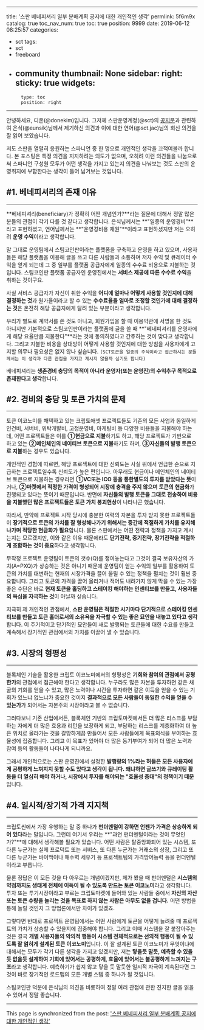 
---
title: '스판 베네피셔리 일부 분배계획 공지에 대한 개인적인 생각'
permlink: 5f6m9x
catalog: true
toc_nav_num: true
toc: true
position: 9999
date: 2019-06-12 08:25:57
categories:
- sct
tags:
- sct
- freeboard
- community
thumbnail: None
sidebar:
    right:
        sticky: true
widgets:
    -
        type: toc
        position: right
---


안녕하세요, 디온(@donekim)입니다. 그저께 스판운영계정(@sct)의 [공지문](https://www.steemcoinpan.com/sct/@sct/notice-6-stong-holder-big-holder)과 관련하여 은식(@eunsik)님께서 제기하신 의견과 이에 대한 연어(@sct.jac)님의 회신 의견을 잘 읽어 보았습니다.  

저도 스판을 열렬히 응원하는 스파니언 중 한 명으로 개인적인 생각을 끄적여볼까 합니다. 본 포스팅은 특정 의견을 지지하려는 의도가 없으며, 오히려 이런 의견들을 나눔으로써 스파니언 구성원 모두가 어떤 생각을 가지고 있는지 의견을 나눠보는 것도 스판의 운영취지에 부합한다는 생각이 들어 남겨보는 것입니다.

## #1. 베네피셔리의 존재 이유
---
**베네피셔리(beneficiary)가 정확히 어떤 개념인가?**라는 질문에 대해서 정말 많은 분들의 관점이 각기 다를 것 같다고 생각합니다. 은식님께서는 **"일종의 운영경비"**라고 표현하셨고, 연어님께서는 **"운영경비용 재원"**이라고 표현하셨지만 저는 오히려 **운영 수익**이라고 생각합니다. 

말 그대로 운영팀에서 스팀코인판이라는 플랫폼을 구축하고 운영을 하고 있으며, 사용자들은 해당 플랫폼을 이용해 글을 쓰고 다른 사람들과 소통하며 저자 수익 및 큐레이터 수익을 얻게 되는데 그 중 일부를 플랫폼 공급자에게 일종의 수수료 비용으로 지불하는 것입니다. 스팀코인판 플랫폼 공급자인 운영진에서는 **서비스 제공에 따른 수수료 수익**을 취하는 것이구요.

사실 서비스 공급자가 자신이 취한 수익을 **어디에 얼마나 어떻게 사용할 것인지에 대해 결정하는 것**과 원가율이라고 할 수 있는 **수수료율을 얼마로 조정할 것인가에 대해 결정하는 것**은 온전히 해당 공급자에게 달려 있는 부분이라고 생각합니다. 

우리가 별도로 계약서를 쓴 것도 아니고, 회원가입을 할 때 이용약관에 서명을 한 것도 아니지만 기본적으로 스팀코인판이라는 플랫폼에 글을 쓸 때 **"베네피셔리를 운영자에게 해당 요율만큼 지불한다"**라는 것에 동의하였다고 간주하는 것이 맞다고 생각합니다. 그리고 지불한 비용을 상대방이 어떻게 사용할 것인지에 대한 방침을 사용자에게 고지할 의무나 필요성은 없지 않나 싶습니다. `(SCT토큰을 일종의 주식이라고 접근하시는 분들께서는 이 생각과 다른 관점을 가지고 계시지 않을까 싶기도 합니다)`

베네피셔리는 **생존경비 충당의 목적이 아니라 운영자(또는 운영진)의 수익추구 목적으로 존재한다고 생각**합니다.


## #2. 경비의 충당 및 토큰 가치의 문제
---

토큰 이코노미를 채택하고 있는 크립토애셋 프로젝트들도 기존의 모든 사업과 동일하게 인건비, 서버비, 위탁개발비, 고정운영비, 마케팅비 등 다양한 비용들을 지불해야 하는데, 어떤 프로젝트들은 이를 **①현금으로 지불**하기도 하고, 해당 프로젝트가 기반으로 하고 있는 **②메인체인의 네이티브 토큰으로 지불**하기도 하며, **③자신들의 발행 토큰으로 지불**하는 경우도 있습니다. 

개인적인 경험에 따르면, 해당 프로젝트에 대한 신뢰도는 사실 위에서 언급한 순으로 지급하는 프로젝트일수록 신뢰도가 높은 편입니다. 아무래도 현금이나 메인체인의 네이티브 토큰으로 지불하는 경우라면 **①VC또는 ICO 등을 통한별도의 투자를 받았다는 뜻**이거나, **②마켓에서 적정한 가격이 형성되어 시장에 충격을 주지 않으며 토큰의 현금화**가 진행되고 있다는 뜻이기 때문입니다. 반면에 **자신들의 발행 토큰을 그대로 전송하여 비용을 지불했던 많은 프로젝트들은 토큰 가치 붕괴현상**이 나타나곤 했습니다. 

따라서, 만약에 프로젝트 시작 당시에 충분한 여력의 자본을 투자 받지 못한 프로젝트들이 **장기적으로 토큰의 가치를 잘 형성해나가기 위해서는 중간에 적절하게 가치를 유지해나가며 적당한 현금화가 필요**합니다. 물론 스판에서는 어떤 전략과 정책을 가지고 계시는지는 모르겠지만, 이와 같은 이유 때문에라도 **단기전략, 중기전략, 장기전략을 적절하게 조합하는 것이 중요**하다고 생각합니다. 

무작정 프로젝트 운영팀이 토큰의 갯수(Q)를 쟁여놓는다고 그것이 결국 보유자산의 가치(A=PXQ)가 상승하는 것은 아니기 때문에 운영팀이 얻는 수익의 일부를 활용하여 토큰의 가치를 대변하는 현재의 시장가격을 끌어 올릴 수 있는 정책을 펼치는 것이 훨씬 중요합니다. 그리고 토큰의 가격을 끌어 올리거나 적어도 내려가지 않게 막을 수 있는 가장 좋은 수단은 바로 **현재 토큰을 홀딩하고 스테이킹 해야하는 인센티브를 만들고, 사용자들의 욕심을 자극하는 것**이 아닐까 싶습니다.

지극히 제 개인적인 관점에서, **스판 운영팀은 적절한 시기마다 단기적으로 스테이킹 인센티브를 만들고 토큰 홀더로서의 소유욕을 자극할 수 있는 좋은 묘안을 내놓고 있다고 생각**합니다. 이 주기적이고 단기적인 묘안들이 새로 발행되는 토큰들에 대한 수요를 만들고 계속해서 장기적인 관점에서의 가치를 이끌어 낼 수 있습니다.


## #3. 시장의 형평성
---

블록체인 기술을 활용한 크립토 이코노미에서의 형평성은 **기회와 참여의 관점에서 공평한가**의 관점에서 접근해야 한다고 생각합니다. 누구라도 많은 자본을 투자하면 같은 채굴의 기회를 얻을 수 있고, 많은 노력이나 시간을 투자하면 같은 이득을 얻을 수 있는 기회가 있느냐 없느냐가 중요한 것이지 **결과적으로 모든 사람들이 동일한 수익을 얻을 수 있는가**가 되어서는 자본주의 시장이라고 볼 수 없습니다.

그러다보니 기존 산업에서든, 블록체인 기반의 크립토마켓에서든 더 많은 리스크를 부담하는 자에게 더 많은 효용과 리턴을 보장하게 되고, 부담하는 리스크를 계층화하여 더 높은 위치로 올라가는 것을 갈망하게끔 만들어서 모든 사람들에게 목표의식을 부여하는 효율성에 집중합니다. 그리고 이 목표가 있어야 더 많은 동기부여가 되어 더 많은 노력과 참여 등의 활동들이 나타나게 되니까요.

그래서 개인적으로는 스판 운영진에서 설정한 **발행량의 1%라는 허들은 모든 사용자에게 공평하게 느껴지지 못할 수도 있다고 생각이 됩니다. 왜냐하면 글쓰기와 큐레이팅 활동을 더 열심히 해야 하거나, 시장에서 투자를 해야되는 "효율성 증대"의 정책이기 때문**입니다. 




## #4. 일시적/장기적 가격 지지책
---

크립토씬에서 가장 유행하는 말 중 하나가 **펀더멘털이 강하면 언젠가 가격은 상승하게 되어 있다**라는 말입니다. 그런데 여기서 우리는 **"과연 펀더멘털이라는 것이 무엇인가?"**에 대해서 생각해볼 필요가 있습니다. 어떤 사람은 탈중앙화되어 있는 시스템, 또 다른 누군가는 실제 프로덕트 또는 서비스, 또 다른 누군가는 거래소의 상장, 그리고 또 다른 누군가는 바이백이나 매수벽 세우기 등 프로젝트팀의 가격방어능력 등을 펀더멘털이라고 부릅니다. 

물론 정답은 이 모든 것을 다 아우르는 개념이겠지만, 제가 봤을 때 펀더멘털은 **시스템의 약점까지도 생태계 전체에 이득이 될 수 있도록 만드는 토큰 이코노미**라고 생각합니다. 투자 또는 투기시장이라고 부르는 크립토마켓에 들어와 있는 사람들 중에서 **자신의 자산 또는 토큰 수량을 늘리는 것을 목표로 하지 않는 사람은 아무도 없을 겁니다.** 어떤 방법을 통해 늘릴 것인지 그 방법론에서만 차이가 있겠죠.

그렇다면 반대로 프로젝트 운영팀에서는 어떤 사람에게 토큰을 어떻게 늘려줄 때 프로젝트의 가치가 상승할 수 있을지에 집중해야 합니다. 그리고 이때 시스템을 잘 붙잡아주는 것은 결국 **개별 사용자들의 악의적 행동이 시스템 전체적으로는 선의적 행동이 될 수 있도록 잘 얽히게 설계된 토큰 이코노미**입니다. 이 잘 설계된 토큰 이코노미가 무엇이냐에 대해서는 모두가 각기 다른 생각을 가지고 있겠지만, 저는 **닿을듯 말듯, 예측할 수 있을 듯 없을듯 설계하여 기회에 있어서는 공평하게, 효율에 있어서는 불공평하게 느껴지는 구조**라고 생각합니다. 예측하기가 쉽지 않고 닿을 듯 말듯한 일시적 자극이 계속된다면 그것이 바로 장기적인 로드맵의 모든 개별 스템 중 하나가 될 것입니다.

스팀코인판 덕분에 은식님의 의견을 비롯하여 정말 여러 관점에 관한 진지한 글을 읽을 수 있어서 정말 좋습니다.

- - -

This page is synchronized from the post: ['스판 베네피셔리 일부 분배계획 공지에 대한 개인적인 생각'](https://steemit.com/@donekim/5f6m9x)
